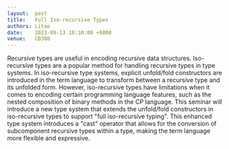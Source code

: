 ```yaml
---
layout:  post
title:   Full Iso-recursive Types
authors: Litao
date:    2023-09-13 10:10:00 +0800
venue:   CB308
---
```


Recursive types are useful in encoding recursive data structures. Iso-recursive types are a popular method for handling recursive types in type systems. In iso-recursive type systems, explicit unfold/fold constructors are introduced in the term language to transform between a recursive type and its unfolded form. However, iso-recursive types have limitations when it comes to encoding certain programming language features, such as the nested composition of binary methods in the CP language. This seminar will introduce a new type system that extends the unfold/fold constructors in iso-recursive types to support "full iso-recursive typing". This enhanced type system introduces a "cast" operator that allows for the conversion of subcomponent recursive types within a type, making the term language more flexible and expressive.

